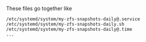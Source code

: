 These files go together like 

```
/etc/systemd/system/my-zfs-snapshots-daily@.service
/etc/systemd/system/my-zfs-snapshots-daily.sh
/etc/systemd/system/my-zfs-snapshots-daily@.time
...
```


